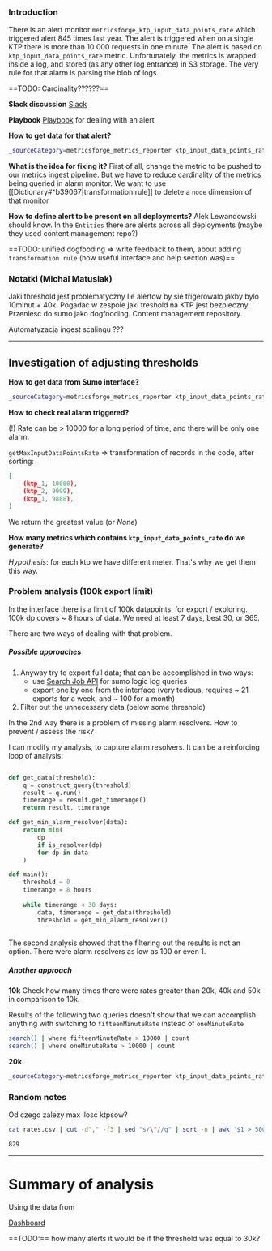 ### Introduction
There is an alert monitor `metricsforge_ktp_input_data_points_rate`
which triggered alert 845 times last year. The alert is triggered when on a single KTP there is more than 10 000 requests in one minute. The alert is based on `ktp_input_data_points_rate` metric.
Unfortunately, the metrics is wrapped inside a log, and stored (as any other log entrance) in S3 storage. The very rule for that alarm is parsing the blob of logs.

==TODO: Cardinality??????==

**Slack discussion**
[Slack](https://sumologic.slack.com/archives/C0LKC7QQZ/p1644945718427209?thread_ts=1644943739.404109&cid=C0LKC7QQZ "Follow link")

**Playbook**
[Playbook](https://github.com/Sanyaku/playbooks/wiki/metricsforge_ktp_input_data_points_rate) for dealing with an alert

**How to get data for that alert?**

```bash
_sourceCategory=metricsforge_metrics_reporter ktp_input_data_points_rate
```


**What is the idea for fixing it?**
First of all, change the metric to be pushed to our metrics ingest pipeline. But we have to reduce cardinality of the metrics being queried in alarm monitor. We want to use [[Dictionary#^b39067|transformation rule]] to delete a `node` dimension of that monitor 


**How to define alert to be present on all deployments?**
Alek Lewandowski should know. In the `Entities` there are alerts across all deployments (maybe they used content management repo?)


==TODO: unified dogfooding => write feedback to them, about adding `transformation rule` (how useful interface and help section was)==


### Notatki (Michal Matusiak)
Jaki threshold jest problematyczny
Ile alertow by sie trigerowalo jakby bylo 10minut + 40k.
Pogadac w zespole jaki treshold na KTP jest bezpieczny. 
Przeniesc do sumo jako dogfooding. Content management repository.

Automatyzacja ingest scalingu ???

---


## Investigation of adjusting thresholds

**How to get data from Sumo interface?**
```bash
_sourceCategory=metricsforge_metrics_reporter ktp_input_data_points_rate | parse "oneMinuteRate=*," as rate | toDouble(rate) | where rate > 10000 | count
```

**How to check real alarm triggered?**

(!) Rate can be > 10000 for a long period of time, and there will be only one alarm. 

`getMaxInputDataPointsRate` => transformation of records in the code, after sorting:
```json
[
	(ktp_1, 10000),
	(ktp_2, 9999),
	(ktp_1, 9888),
]
```
We return the greatest value (or _None_)

**How many metrics which contains `ktp_input_data_points_rate` do we generate?**

_Hypothesis_: for each ktp we have different meter. That's why we get them this way.



### Problem analysis (100k export limit)

In the interface there is a limit of 100k datapoints, for export / exploring.
100k dp covers ~ 8 hours of data. We need at least 7 days, best 30, or 365.

There are two ways of dealing with that problem.

##### Possible approaches
1. Anyway try to export full data; that can be accomplished in two ways:
	- use [Search Job API](https://help.sumologic.com/APIs/Search-Job-API/About-the-Search-Job-API) for sumo logic log queries
	- export one by one from the interface (very tedious, requires ~ 21 exports for a week, and ~ 100 for a month)
2. Filter out the unnecessary data (below some threshold)


In the 2nd way there is a problem of missing alarm resolvers.
How to prevent / assess the risk?

I can modify my analysis, to capture alarm resolvers.
It can be a reinforcing loop of analysis:

```python

def get_data(threshold):
	q = construct_query(threshold)
	result = q.run()
	timerange = result.get_timerange()
	return result, timerange

def get_min_alarm_resolver(data):
	return min(
		dp
		if is_resolver(dp)
		for dp in data
	)	

def main():
	threshold = 0
	timerange = 8 hours 
	
	while timerange < 30 days:
		data, timerange = get_data(threshold)
		threshold = get_min_alarm_resolver()
	
```


The second analysis showed that the filtering out the results is not an option.
There were alarm resolvers as low as 100 or even 1.

##### Another approach

**10k**
Check how many times there were rates greater than 20k, 40k and 50k in comparison to 10k.

Results of the following two queries doesn't show that we can accomplish anything with switching to `fifteenMinuteRate` instead of `oneMinuteRate`
```bash
search() | where fifteenMinuteRate > 10000 | count
search() | where oneMinuteRate > 10000 | count
```

**20k**
```bash
_sourceCategory=metricsforge_metrics_reporter ktp_input_data_points_rate | parse "oneMinuteRate=*," as oneMinuteRate | parse "ktp=* " as ktp | parse "fifteenMinuteRate=*," as fifteenMinuteRate | where oneMinuteRate > 20000 | count
```



### Random notes 
Od czego zalezy max ilosc ktpsow?

```bash
cat rates.csv | cut -d"," -f3 | sed "s/\"//g" | sort -n | awk '$1 > 5000 { print }' | wc -l

829
```
---


# Summary of analysis
Using the data from



[Dashboard](https://us1data.long.sumologic.net/ui/#/dashboardv2/in0XYDk7Ano1qEWgAcpIuR1sBr7A2oGlFpCK4AYm0HABcVb5f5zOhkN6UnAh?variables=ktp:0000000000520B73-metrics_raw_data-27)



==TODO:== how many alerts it would be if the threshold was equal to 30k?